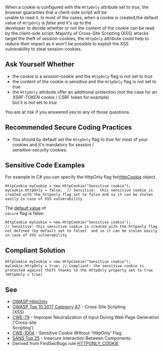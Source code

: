 
When a cookie is configured with the `HttpOnly` attribute set to *true*, the browser guaranties that a client-side script will be<br>unable to read it. In most of the cases, when a cookie is created,the default value of `HttpOnly` is *false* and it's up to the<br>developer to decide whether or not the content of the cookie can be read by the client-side script. Majority of Cross-Site Scripting (XSS) attacks<br>target the theft of session-cookies, the `HttpOnly` attribute could help to reduce their impact as it won't be possible to exploit the XSS<br>vulnerability to steal session-cookies.

## Ask Yourself Whether

- the cookie is a *session-cookie* and the `HttpOnly` flag is not set to *true*
- the content of the cookie is sensitive and the `HttpOnly` flag is not set to *true*
- the `HttpOnly` attribute offer an additional protection (not the case for an *XSRF-TOKEN cookie* / CSRF token for example)<br>  but it is not set to *true*


You are at risk if you answered yes to any of those questions.

## Recommended Secure Coding Practices

- You should by default set the `HttpOnly` flag to *true* for most of your cookies and it's mandatory for session /<br>  sensitive-security cookies.


## Sensitive Code Examples

For example In C# you can specify the HttpOnly flag for[HttpCookie](https://docs.microsoft.com/en-us/dotnet/api/system.web.httpcookie?view=netframework-4.8) object.


    HttpCookie myCookie = new HttpCookie("Sensitive cookie");
    myCookie.HttpOnly = false;  // Sensitive:  this sensitive cookie is created with the httponly flag set to false and so it can be stolen easily in case of XSS vulnerability


The [default value](https://docs.microsoft.com/en-us/dotnet/api/system.web.httpcookie.httponly?view=netframework-4.8) of<br>`secure` flag is false:


    HttpCookie myCookie = new HttpCookie("Sensitive cookie");
    // Sensitive: this sensitive cookie is created with the httponly flag not defined (by default set to false)  and so it can be stolen easily in case of XSS vulnerability


## Compliant Solution


    HttpCookie myCookie = new HttpCookie("Sensitive cookie");
    myCookie.HttpOnly = true; // Compliant: the sensitive cookie is protected against theft thanks to the HttpOnly property set to true (HttpOnly = true)


## See

- [OWASP HttpOnly](https://www.owasp.org/index.php/HttpOnly)
- [OWASP Top 10 2017 Category A7](https://www.owasp.org/index.php/Top_10-2017_A7-Cross-Site_Scripting_%28XSS%29) - Cross-Site Scripting<br>  (XSS)
- [CWE-79](http://cwe.mitre.org/data/definitions/79.html) - Improper Neutralization of Input During Web Page Generation ('Cross-site<br>  Scripting')
- [CWE-1004](https://cwe.mitre.org/data/definitions/1004.html) - Sensitive Cookie Without 'HttpOnly' Flag
- [SANS Top 25](https://www.sans.org/top25-software-errors/#cat1) - Insecure Interaction Between Components
- Derived from FindSecBugs rule [HTTPONLY\_COOKIE](https://find-sec-bugs.github.io/bugs.htm#HTTPONLY_COOKIE)

